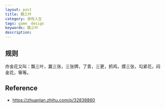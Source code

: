 ```yaml
---
layout: post
title: 飘三叶
category: 游戏人生
tags: game　design
keywords: 飘三叶
description: 
---
```


## 规则

炸金花又叫：飘三叶，赢三张，三张牌，了青，三更，抓鸡，摸三张，勾紧花，闷金花，等等。


## Reference

* <https://zhuanlan.zhihu.com/p/32838860>